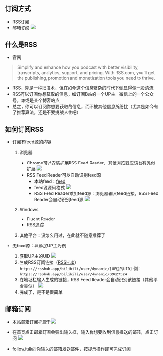 ## 订阅方式
  - RSS订阅
  - 邮箱订阅
    ![](https://image.jslog.net/online/a-3/2024/05/26/21-15-49-1716729349513-image.png)

## 什么是RSS

- 官网

> Simplify and enhance how you podcast with better visibility, transcripts, analytics, support, and pricing. With RSS.com, you’ll get the publishing, promotion and monetization tools you need to thrive.

- RSS，算是一种旧技术，但在如今这个信息繁杂的时代下倒显得像一股清流
- RSS可以订阅你想获取的信息，如订阅B站的一个UP主、微信上的一个公众号，亦或是某个博客站点
- 总之，你可以订阅你想要获取的信息，而不被其他信息所纷扰（尤其是如今有了推荐算法，还是不要挑战人性吧）

## 如何订阅RSS

- 订阅有feed源的内容
   1. 浏览器
       - Chrome可以安装扩展RSS Feed Reader，其他浏览器应该也有类似扩展
         ![](https://image.jslog.net/online/a-3/2024/05/26/20-10-18-1716725418157-image.png)
       - RSS Feed Reader可以自动识别feed源
         - 本站feed：[feed](https://jslog.net/feed)
         - feed源源码格式
           ![](https://image.jslog.net/online/a-3/2024/05/26/20-15-13-1716725713234-image.png)
         - RSS Feed Reader添加feed源：浏览器输入feed链接，RSS Feed Reader会自动识别feed源
           ![](https://image.jslog.net/online/a-3/2024/05/26/20-23-04-1716726184059-image.png)

   2. Windows
      - Fluent Reader
      - RSS追踪
   3. 其他平台：没怎么用过，在此就不随意推荐了

- 无feed源：以添加UP主为例

  1. 获取UP主的UID
     ![](https://image.jslog.net/online/a-3/2024/05/26/20-29-52-1716726592885-image.png)
   2. 生成RSS订阅链接（[RSSHub](https://docs.rsshub.app/)）
      `https://rsshub.app/bilibili/user/dynamic/[UP住的UID]`
      例：`https://rsshub.app/bilibili/user/dynamic/39627524`
  3. 在地址栏输入生成的链接，RSS Feed Reader会自动识别该链接（其他平台类似）
     ![](https://image.jslog.net/online/a-3/2024/05/26/20-40-33-1716727233216-image.png)
  4. 完成了，是不是很简单

## 邮箱订阅
- 本站邮箱订阅托管于[![](https://follow.it/static/img/colored-logo.svg)](https://follow.it/)
- 在首页点击邮箱订阅会弹出输入框，输入你想要收到信息推送的邮箱，点击订阅
  ![](https://image.jslog.net/online/a-3/2024/05/26/21-06-41-1716728801313-image.png)

- follow.it会向你输入的邮箱发送邮件，按提示操作即可完成订阅






  
